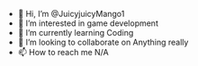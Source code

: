 - 👋 Hi, I’m @JuicyjuicyMango1
- 👀 I’m interested in game development
- 🌱 I’m currently learning Coding
- 💞️ I’m looking to collaborate on Anything really
- 📫 How to reach me N/A

<!---
JuicyjuicyMango1/JuicyjuicyMango1 is a ✨ special ✨ repository because its `README.md` (this file) appears on your GitHub profile.
You can click the Preview link to take a look at your changes.
--->
